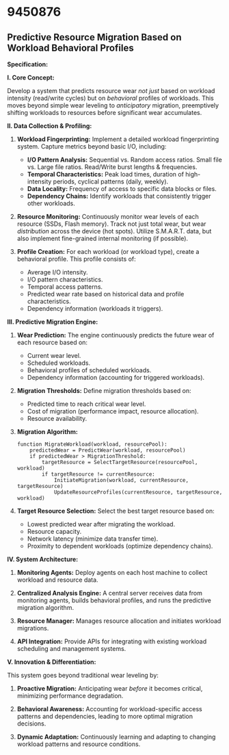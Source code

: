 # 9450876

## Predictive Resource Migration Based on Workload Behavioral Profiles

**Specification:**

**I. Core Concept:**

Develop a system that predicts resource wear *not just* based on workload intensity (read/write cycles) but on *behavioral* profiles of workloads. This moves beyond simple wear leveling to *anticipatory* migration, preemptively shifting workloads to resources before significant wear accumulates.

**II. Data Collection & Profiling:**

1.  **Workload Fingerprinting:** Implement a detailed workload fingerprinting system. Capture metrics beyond basic I/O, including:
    *   **I/O Pattern Analysis:** Sequential vs. Random access ratios.  Small file vs. Large file ratios. Read/Write burst lengths & frequencies.
    *   **Temporal Characteristics:** Peak load times, duration of high-intensity periods, cyclical patterns (daily, weekly).
    *   **Data Locality:** Frequency of access to specific data blocks or files.
    *   **Dependency Chains:** Identify workloads that consistently trigger other workloads.

2.  **Resource Monitoring:** Continuously monitor wear levels of each resource (SSDs, Flash memory). Track not just total wear, but wear *distribution* across the device (hot spots). Utilize S.M.A.R.T. data, but also implement fine-grained internal monitoring (if possible).

3.  **Profile Creation:** For each workload (or workload type), create a behavioral profile. This profile consists of:
    *   Average I/O intensity.
    *   I/O pattern characteristics.
    *   Temporal access patterns.
    *   Predicted wear rate based on historical data and profile characteristics.
    *   Dependency information (workloads it triggers).

**III. Predictive Migration Engine:**

1.  **Wear Prediction:** The engine continuously predicts the future wear of each resource based on:
    *   Current wear level.
    *   Scheduled workloads.
    *   Behavioral profiles of scheduled workloads.
    *   Dependency information (accounting for triggered workloads).

2.  **Migration Thresholds:** Define migration thresholds based on:
    *   Predicted time to reach critical wear level.
    *   Cost of migration (performance impact, resource allocation).
    *   Resource availability.

3.  **Migration Algorithm:**
    ```pseudocode
    function MigrateWorkload(workload, resourcePool):
        predictedWear = PredictWear(workload, resourcePool)
        if predictedWear > MigrationThreshold:
            targetResource = SelectTargetResource(resourcePool, workload)
            if targetResource != currentResource:
                InitiateMigration(workload, currentResource, targetResource)
                UpdateResourceProfiles(currentResource, targetResource, workload)
    ```

4.  **Target Resource Selection:** Select the best target resource based on:
    *   Lowest predicted wear after migrating the workload.
    *   Resource capacity.
    *   Network latency (minimize data transfer time).
    *   Proximity to dependent workloads (optimize dependency chains).

**IV. System Architecture:**

1.  **Monitoring Agents:** Deploy agents on each host machine to collect workload and resource data.

2.  **Centralized Analysis Engine:** A central server receives data from monitoring agents, builds behavioral profiles, and runs the predictive migration algorithm.

3.  **Resource Manager:** Manages resource allocation and initiates workload migrations.

4.  **API Integration:** Provide APIs for integrating with existing workload scheduling and management systems.

**V. Innovation & Differentiation:**

This system goes beyond traditional wear leveling by:

1.  **Proactive Migration:**  Anticipating wear *before* it becomes critical, minimizing performance degradation.

2.  **Behavioral Awareness:**  Accounting for workload-specific access patterns and dependencies, leading to more optimal migration decisions.

3.  **Dynamic Adaptation:**  Continuously learning and adapting to changing workload patterns and resource conditions.